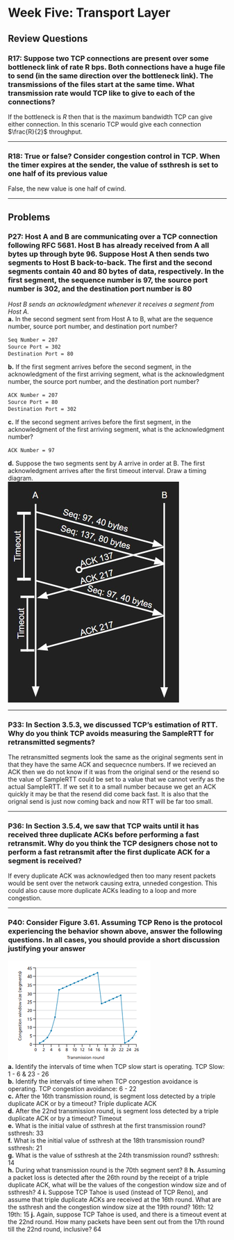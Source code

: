 # Week Five: Transport Layer

## Review Questions

### R17: Suppose two TCP connections are present over some bottleneck link of rate R bps. Both connections have a huge file to send (in the same direction over the bottleneck link). The transmissions of the files start at the same time. What transmission rate would TCP like to give to each of the connections?

If the bottleneck is $R$ then that is the maximum bandwidth TCP can give either connection. In this scenario TCP would give each connection $\frac{R}{2}$ throughput.

***

### R18: True or false? Consider congestion control in TCP. When the timer expires at the sender, the value of ssthresh is set to one half of its previous value

False, the new value is one half of cwind.

***

## Problems

### P27: Host A and B are communicating over a TCP connection following RFC 5681. Host B has already received from A all bytes up through byte 96. Suppose Host A then sends two segments to Host B back-to-back. The first and the second segments contain 40 and 80 bytes of data, respectively. In the first segment, the sequence number is 97, the source port number is 302, and the destination port number is 80

*Host B sends an acknowledgment whenever it receives a segment from Host A.*  
**a.** In the second segment sent from Host A to B, what are the sequence number, source port number, and destination port number?  
```text
Seq Number = 207
Source Port = 302
Destination Port = 80
```

**b.** If the first segment arrives before the second segment, in the acknowledgment of the first arriving segment, what is the acknowledgment number,
the source port number, and the destination port number?

```text
ACK Number = 207
Source Port = 80
Destination Port = 302
```

**c.** If the second segment arrives before the first segment, in the acknowledgment of the first arriving segment, what is the acknowledgment number?

```text
ACK Number = 97
```

**d.** Suppose the two segments sent by A arrive in order at B. The first acknowledgment arrives after the first timeout interval. Draw a timing diagram.  
![problem four diagram](img\timing_diagram.jpg)

***

### P33: In Section 3.5.3, we discussed TCP’s estimation of RTT. Why do you think TCP avoids measuring the SampleRTT for retransmitted segments?

The retransmitted segments look the same as the original segments sent in that they have the same ACK and sequecnce numbers. If we recieved an ACK then we do not know if it was from the original send or the resend so the value of SampleRTT could be set to a value that we cannot verify as the actual SampleRTT. If we set it to a small number because we get an ACK quickly it may be that the resend did come back fast. It is also that the orignal send is just now coming back and now RTT will be far too small.

***

### P36: In Section 3.5.4, we saw that TCP waits until it has received three duplicate ACKs before performing a fast retransmit. Why do you think the TCP designers chose not to perform a fast retransmit after the first duplicate ACK for a segment is received?

If every duplicate ACK was acknowledged then too many resent packets would be sent over the network causing extra, unneded congestion. This could also cause more duplicate ACKs leading to a loop and more congestion.

***

### P40: Consider Figure 3.61. Assuming TCP Reno is the protocol experiencing the behavior shown above, answer the following questions. In all cases, you should provide a short discussion justifying your answer

![Figure 3.61](img\image.png)  
**a.** Identify the intervals of time when TCP slow start is operating.
TCP Slow: 1 - 6 & 23 - 26  
**b.** Identify the intervals of time when TCP congestion avoidance is operating.
TCP congestion avoidance: 6 - 22  
**c.** After the 16th transmission round, is segment loss detected by a triple duplicate ACK or by a timeout? 
Triple duplicate ACK  
**d.** After the 22nd transmission round, is segment loss detected by a triple duplicate ACK or by a timeout?
Timeout  
**e.** What is the initial value of ssthresh at the first transmission round?
ssthresh: 33  
**f.** What is the initial value of ssthresh at the 18th transmission round?
ssthresh: 21  
**g.** What is the value of ssthresh at the 24th transmission round?
ssthresh: 14  
**h.** During what transmission round is the 70th segment sent?
8
**h.** Assuming a packet loss is detected after the 26th round by the receipt of a triple duplicate ACK, what will be the values of the congestion window size and of ssthresh?
4
**i.** Suppose TCP Tahoe is used (instead of TCP Reno), and assume that triple duplicate ACKs are received at the 16th round. What are the ssthresh and the congestion window size at the 19th round?
16th: 12
19th: 15
**j.** Again, suppose TCP Tahoe is used, and there is a timeout event at the 22nd round. How many packets have been sent out from the 17th round till the 22nd round, inclusive?
64